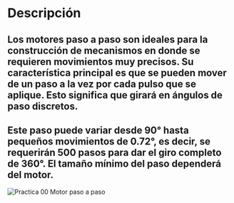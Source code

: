 # Descripción
## Los motores paso a paso son ideales para la construcción de mecanismos en donde se requieren movimientos muy precisos. Su característica principal es que se pueden mover de un paso a la vez por cada pulso que se aplique. Esto significa que girará en ángulos de paso discretos.
## Este paso puede variar desde 90° hasta pequeños movimientos de 0.72°, es decir, se requerirán 500 pasos para dar el giro completo de 360°. El tamaño mínimo del paso dependerá del motor.

![Practica 00 Motor paso a paso]()
